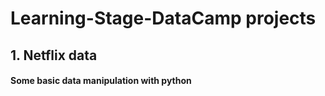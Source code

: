 # Learning-Stage-DataCamp projects
## 1. Netflix data 
#### Some basic data manipulation with python
